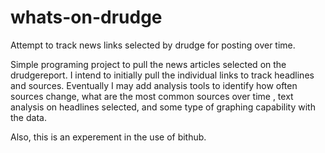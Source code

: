 # whats-on-drudge
Attempt to track news links selected by drudge for posting over time.   

Simple programing project to pull the news articles selected on the drudgereport.  I  intend to initially pull the individual links to track headlines and sources.  Eventually I may add analysis tools to identify how often sources change, what are the most common sources over time , text analysis on headlines selected, and some type of graphing capability with the data.

Also, this is an experement in the use of bithub.

